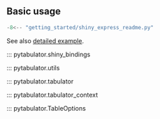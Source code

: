 ## Basic usage

```python
-8<-- "getting_started/shiny_express_readme.py"
```

See also [detailed example](../example).

::: pytabulator.shiny_bindings
    
::: pytabulator.utils

::: pytabulator.tabulator

::: pytabulator.tabulator_context

::: pytabulator.TableOptions

